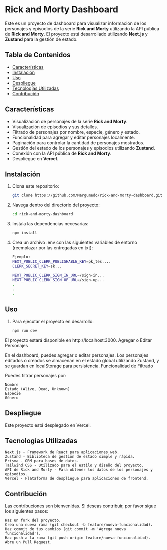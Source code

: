 # Rick and Morty Dashboard

Este es un proyecto de dashboard para visualizar información de los personajes y episodios de la serie **Rick and Morty** utilizando la API pública de **Rick and Morty**. El proyecto está desarrollado utilizando **Next.js** y **Zustand** para la gestión de estado.

## Tabla de Contenidos

- [Características](#características)
- [Instalación](#instalación)
- [Uso](#uso)
- [Despliegue](#despliegue)
- [Tecnologías Utilizadas](#tecnologías-utilizadas)
- [Contribución](#contribución)


## Características

- Visualización de personajes de la serie **Rick and Morty**.
- Visualización de episodios y sus detalles.
- Filtrado de personajes por nombre, especie, género y estado.
- Funcionalidad para agregar y editar personajes localmente.
- Paginación para controlar la cantidad de personajes mostrados.
- Gestión del estado de los personajes y episodios utilizando **Zustand**.
- Conexión con la API pública de **Rick and Morty**.
- Despliegue en **Vercel**.

## Instalación

1. Clona este repositorio:

   ```bash
   git clone https://github.com/Margumedo/rick-and-morty-dashboard.git
    ```
2. Navega dentro del directorio del proyecto:

    ```bash
    cd rick-and-morty-dashboard
    ```
3. Instala las dependencias necesarias:

    ```bash
    npm install
    ```
4. Crea un archivo .env con las siguientes variables de entorno (reemplazar por las entregadas en txt):

    ```bash
    Ejemplo:
    NEXT_PUBLIC_CLERK_PUBLISHABLE_KEY=pk_tes....
    CLERK_SECRET_KEY=sk...

    NEXT_PUBLIC_CLERK_SIGN_IN_URL=/sign-in...
    NEXT_PUBLIC_CLERK_SIGN_UP_URL=/sign-up...
    .
    .
    .
    ```

## Uso
1. Para ejecutar el proyecto en desarrollo:
    ```bash
    npm run dev
    ```
El proyecto estará disponible en http://localhost:3000.
Agregar o Editar Personajes

En el dashboard, puedes agregar o editar personajes. Los personajes editados o creados se almacenan en el estado global utilizando Zustand, y se guardan en localStorage para persistencia.
Funcionalidad de Filtrado

Puedes filtrar personajes por:

    Nombre
    Estado (Alive, Dead, Unknown)
    Especie
    Género

## Despliegue

Este proyecto está desplegado en Vercel.

## Tecnologías Utilizadas

    Next.js - Framework de React para aplicaciones web.
    Zustand - Biblioteca de gestión de estado simple y rápida.
    Prisma - ORM para bases de datos.
    Tailwind CSS - Utilizado para el estilo y diseño del proyecto.
    API de Rick and Morty - Para obtener los datos de los personajes y episodios.
    Vercel - Plataforma de despliegue para aplicaciones de frontend.

## Contribución

Las contribuciones son bienvenidas. Si deseas contribuir, por favor sigue los siguientes pasos:

    Haz un fork del proyecto.
    Crea una nueva rama (git checkout -b feature/nueva-funcionalidad).
    Haz commit de tus cambios (git commit -m 'Agrega nueva funcionalidad').
    Haz push a la rama (git push origin feature/nueva-funcionalidad).
    Abre un Pull Request.
